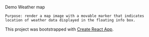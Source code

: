 Demo Weather map

    Purpose: render a map image with a movable marker that indicates location of weather data displayed in the floating info box.



This project was bootstrapped with [Create React App](https://github.com/facebookincubator/create-react-app).

